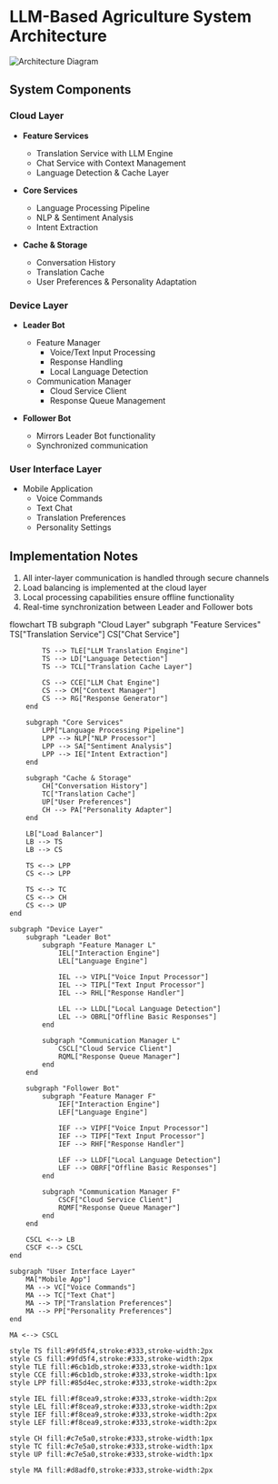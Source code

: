 # LLM-Based Agriculture System Architecture

![Architecture Diagram](./assets/llm-architecture.png)

## System Components

### Cloud Layer
- **Feature Services**
  - Translation Service with LLM Engine
  - Chat Service with Context Management
  - Language Detection & Cache Layer

- **Core Services**
  - Language Processing Pipeline
  - NLP & Sentiment Analysis
  - Intent Extraction

- **Cache & Storage**
  - Conversation History
  - Translation Cache
  - User Preferences & Personality Adaptation

### Device Layer
- **Leader Bot**
  - Feature Manager
    - Voice/Text Input Processing
    - Response Handling
    - Local Language Detection
  - Communication Manager
    - Cloud Service Client
    - Response Queue Management

- **Follower Bot**
  - Mirrors Leader Bot functionality
  - Synchronized communication

### User Interface Layer
- Mobile Application
  - Voice Commands
  - Text Chat
  - Translation Preferences
  - Personality Settings

## Implementation Notes
1. All inter-layer communication is handled through secure channels
2. Load balancing is implemented at the cloud layer
3. Local processing capabilities ensure offline functionality
4. Real-time synchronization between Leader and Follower bots

flowchart TB
    subgraph "Cloud Layer"
        subgraph "Feature Services"
            TS["Translation Service"]
            CS["Chat Service"]
            
            TS --> TLE["LLM Translation Engine"]
            TS --> LD["Language Detection"]
            TS --> TCL["Translation Cache Layer"]
            
            CS --> CCE["LLM Chat Engine"]
            CS --> CM["Context Manager"]
            CS --> RG["Response Generator"]
        end
        
        subgraph "Core Services"
            LPP["Language Processing Pipeline"]
            LPP --> NLP["NLP Processor"]
            LPP --> SA["Sentiment Analysis"]
            LPP --> IE["Intent Extraction"]
        end
        
        subgraph "Cache & Storage"
            CH["Conversation History"]
            TC["Translation Cache"]
            UP["User Preferences"]
            CH --> PA["Personality Adapter"]
        end
        
        LB["Load Balancer"]
        LB --> TS
        LB --> CS
        
        TS <--> LPP
        CS <--> LPP
        
        TS <--> TC
        CS <--> CH
        CS <--> UP
    end
    
    subgraph "Device Layer"
        subgraph "Leader Bot"
            subgraph "Feature Manager L"
                IEL["Interaction Engine"]
                LEL["Language Engine"]
                
                IEL --> VIPL["Voice Input Processor"]
                IEL --> TIPL["Text Input Processor"]
                IEL --> RHL["Response Handler"]
                
                LEL --> LLDL["Local Language Detection"]
                LEL --> OBRL["Offline Basic Responses"]
            end
            
            subgraph "Communication Manager L"
                CSCL["Cloud Service Client"]
                RQML["Response Queue Manager"]
            end
        end
        
        subgraph "Follower Bot"
            subgraph "Feature Manager F"
                IEF["Interaction Engine"]
                LEF["Language Engine"]
                
                IEF --> VIPF["Voice Input Processor"]
                IEF --> TIPF["Text Input Processor"]
                IEF --> RHF["Response Handler"]
                
                LEF --> LLDF["Local Language Detection"]
                LEF --> OBRF["Offline Basic Responses"]
            end
            
            subgraph "Communication Manager F"
                CSCF["Cloud Service Client"]
                RQMF["Response Queue Manager"]
            end
        end
        
        CSCL <--> LB
        CSCF <--> CSCL
    end
    
    subgraph "User Interface Layer"
        MA["Mobile App"]
        MA --> VC["Voice Commands"]
        MA --> TC["Text Chat"]
        MA --> TP["Translation Preferences"]
        MA --> PP["Personality Preferences"]
    end
    
    MA <--> CSCL
    
    style TS fill:#9fd5f4,stroke:#333,stroke-width:2px
    style CS fill:#9fd5f4,stroke:#333,stroke-width:2px
    style TLE fill:#6cb1db,stroke:#333,stroke-width:1px
    style CCE fill:#6cb1db,stroke:#333,stroke-width:1px
    style LPP fill:#85d4ec,stroke:#333,stroke-width:2px
    
    style IEL fill:#f8cea9,stroke:#333,stroke-width:2px
    style LEL fill:#f8cea9,stroke:#333,stroke-width:2px
    style IEF fill:#f8cea9,stroke:#333,stroke-width:2px
    style LEF fill:#f8cea9,stroke:#333,stroke-width:2px
    
    style CH fill:#c7e5a0,stroke:#333,stroke-width:1px
    style TC fill:#c7e5a0,stroke:#333,stroke-width:1px
    style UP fill:#c7e5a0,stroke:#333,stroke-width:1px
    
    style MA fill:#d8adf0,stroke:#333,stroke-width:2px